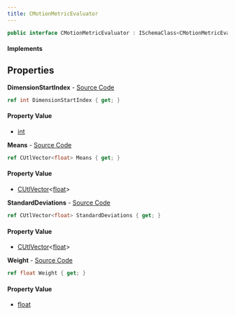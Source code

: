 ```yaml
---
title: CMotionMetricEvaluator
---
```


```csharp
public interface CMotionMetricEvaluator : ISchemaClass<CMotionMetricEvaluator>, ISchemaField, ISchemaClass, INativeHandle
```

#### Implements

## Properties

**DimensionStartIndex** - [Source Code](https://github.com/swiftly-solution/swiftlys2/blob/main/managed/src/SwiftlyS2.Generated/Schemas/Interfaces/CMotionMetricEvaluator.cs#L22)

```csharp
ref int DimensionStartIndex { get; }
```

#### Property Value

- [int](https://learn.microsoft.com/dotnet/api/system.int32)

**Means** - [Source Code](https://github.com/swiftly-solution/swiftlys2/blob/main/managed/src/SwiftlyS2.Generated/Schemas/Interfaces/CMotionMetricEvaluator.cs#L16)

```csharp
ref CUtlVector<float> Means { get; }
```

#### Property Value

- [CUtlVector](/docs/api/shared/natives/cutlvector-1)<[float](https://learn.microsoft.com/dotnet/api/system.single)>

**StandardDeviations** - [Source Code](https://github.com/swiftly-solution/swiftlys2/blob/main/managed/src/SwiftlyS2.Generated/Schemas/Interfaces/CMotionMetricEvaluator.cs#L18)

```csharp
ref CUtlVector<float> StandardDeviations { get; }
```

#### Property Value

- [CUtlVector](/docs/api/shared/natives/cutlvector-1)<[float](https://learn.microsoft.com/dotnet/api/system.single)>

**Weight** - [Source Code](https://github.com/swiftly-solution/swiftlys2/blob/main/managed/src/SwiftlyS2.Generated/Schemas/Interfaces/CMotionMetricEvaluator.cs#L20)

```csharp
ref float Weight { get; }
```

#### Property Value

- [float](https://learn.microsoft.com/dotnet/api/system.single)

